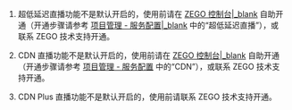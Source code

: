 1. 超低延迟直播功能不是默认开启的，使用前请在 [ZEGO 控制台\|_blank](https://console.zego.im) 自助开通（开通步骤请参考 [项目管理 - 服务配置\|_blank](#14337) 中的“超低延迟直播”），或联系 ZEGO 技术支持开通。

2. CDN 直播功能不是默认开启的，使用前请在 [ZEGO 控制台\|_blank](https://console.zego.im) 自助开通（开通步骤请参考 [项目管理 - 服务配置](#14223) 中的“CDN”），或联系 ZEGO 技术支持开通。

3. CDN Plus 直播功能不是默认开启的，使用前请联系 ZEGO 技术支持开通。
